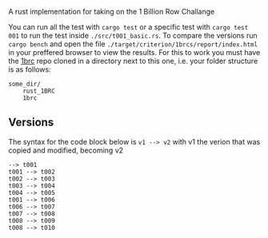 A rust implementation for taking on the 1 Billion Row Challange

You can run all the test with `cargo test` or a specific test with `cargo test 001` to run the test inside `./src/t001_basic.rs`.
To compare the versions run `cargo bench` and open the file `./target/criterion/1brcs/report/index.html` in your preffered browser to view the results.
For this to work you must have the [1brc](https://github.com/gunnarmorling/1brc) repo cloned in a directory next to this one, i.e. your folder structure is as follows:
```
some_dir/
    rust_1BRC
    1brc
```

## Versions
The syntax for the code block below is
`v1 --> v2`
with v1 the verion that was copied and modified, becoming v2 
```
--> t001
t001 --> t002
t002 --> t003
t003 --> t004
t004 --> t005
t001 --> t006
t006 --> t007
t007 --> t008
t008 --> t009
t008 --> t010
```
